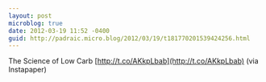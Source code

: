 ```yaml
---
layout: post
microblog: true
date: 2012-03-19 11:52 -0400
guid: http://padraic.micro.blog/2012/03/19/t181770201539424256.html
---
```

The Science of Low Carb [http://t.co/AKkpLbab](http://t.co/AKkpLbab) (via Instapaper)
